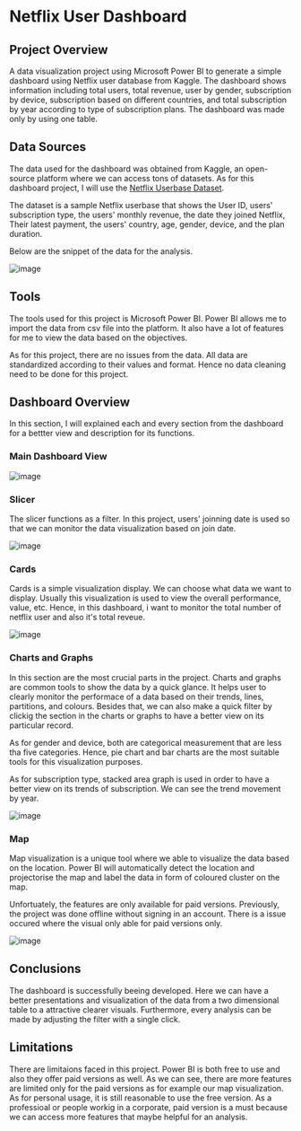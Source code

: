 # Netflix User Dashboard


## Project Overview
A data visualization project using Microsoft Power BI to generate a simple dashboard using Netflix user database from Kaggle.
The dashboard shows information including total users, total revenue, user by gender, subscription by device, subscription based on different countries, and total subscription by year according to type of subscription plans. The dashboard was made only by using one table.

## Data Sources
The data used for the dashboard was obtained from Kaggle, an open-source platform where we can access tons of datasets. As for this dashboard project, I will use the [Netflix Userbase Dataset](https://www.kaggle.com/datasets/arnavsmayan/netflix-userbase-dataset).

The dataset is a sample Netflix userbase that shows the User ID, users' subscription type, the users' monthly revenue, the date they joined Netflix, Their latest payment, the users' country, age, gender, device, and the plan duration.

Below are the snippet of the data for the analysis.  

![image](https://github.com/MohdAfiq98/Netflix-User-Dashboard/assets/119799325/1e35bf9a-316c-4f20-8476-aced7a562410)  



## Tools
The tools used for this project is Microsoft Power BI. Power BI allows me to import the data from csv file into the platform. It also have a lot of features for me to view the data based on the objectives. 

As for this project, there are no issues from the data. All data are standardized according to their values and format. Hence no data cleaning need to be done for this project.

## Dashboard Overview
In this section, I will explained each and every section from the dashboard for a bettter view and description for its functions.

### Main Dashboard View  
![image](https://github.com/MohdAfiq98/Netflix-User-Dashboard/assets/119799325/8fc22c87-cf4b-46ed-9691-8f68fe1370c2)

### Slicer
The slicer functions as a filter. In this project, users' joinning date is used so that we can monitor the data visualization based on join date.

![image](https://github.com/MohdAfiq98/Netflix-User-Dashboard/assets/119799325/fe90b88f-5307-4a2f-9bf3-f81b4e6c89a5)

### Cards
Cards is a simple visualization display. We can choose what data we want to display. Usually this visualization is used to view the overall performance, value, etc. Hence, in this dashboard, i want to monitor the total number of netflix user and also it's total reveue.

![image](https://github.com/MohdAfiq98/Netflix-User-Dashboard/assets/119799325/3c29e285-d443-4495-8fa7-f8ad77cb2ece)

### Charts and Graphs
In this section are the most crucial parts in the project. Charts and graphs are common tools to show the data by a quick glance. It helps user to clearly monitor the performace of a data based on their trends, lines, partitions, and colours. Besides that, we can also make a quick filter by clickig the section in the charts or graphs to have a better view on its particular record.

As for gender and device, both are categorical measurement that are less tha five categories. Hence, pie chart and bar charts are the most suitable tools for this visualization purposes.

As for subscription type, stacked area graph is used in order to have a better view on its trends of subscription. We can see the trend movement by year. 

![image](https://github.com/MohdAfiq98/Netflix-User-Dashboard/assets/119799325/0b2a5acf-6e04-4990-ba85-129cf90a6b5b)

### Map
Map visualization is a unique tool where we able to visualize the data based on the location. Power BI will automatically detect the location and projectorise the map and label the data in form of coloured cluster on the map.

Unfortuately, the features are only available for paid versions. Previously, the project was done offline without signing in an account. There is a issue occured where the visual only able for paid versions only.

![image](https://github.com/MohdAfiq98/Netflix-User-Dashboard/assets/119799325/bcb86edf-18fb-4c29-92ea-0494821d0a61)

## Conclusions
The dashboard is successfully beeing developed. Here we can have a better presentations and visualization of the data from a two dimensional table to a attractive clearer visuals. Furthermore, every analysis can be made by adjusting the filter with a single click.

## Limitations
There are limitaions faced in this project. Power BI is both free to use and also they offer paid versions as well. As we can see, there are more features are limited only for the paid versions as for example our map visualization. As for personal usage, it is still reasonable to use the free version. As a professioal or people workig in a corporate, paid version is a must because we can access more features that maybe helpful for an analysis. 



